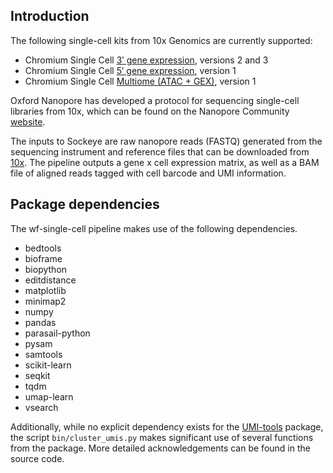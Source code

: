## Introduction

The following single-cell kits from 10x Genomics are currently supported:
- Chromium Single Cell [3ʹ gene expression](https://teichlab.github.io/scg_lib_structs/methods_html/10xChromium3.html), versions 2 and 3
- Chromium Single Cell [5ʹ gene expression](https://teichlab.github.io/scg_lib_structs/methods_html/10xChromium5.html), version 1
- Chromium Single Cell [Multiome (ATAC + GEX)](https://teichlab.github.io/scg_lib_structs/methods_html/10xChromium_multiome.html), version 1

Oxford Nanopore has developed a protocol for sequencing single-cell libraries from 10x, which can be found on the Nanopore Community [website](https://community.nanoporetech.com/docs/prepare/library_prep_protocols/single-cell-transcriptomics-10x/v/sst_v9148_v111_revb_12jan2022).

The inputs to Sockeye are raw nanopore reads (FASTQ) generated from the sequencing
instrument and reference files that can be downloaded from [10x](https://support.10xgenomics.com/single-cell-gene-expression/software/downloads/latest).
The pipeline outputs a gene x cell expression matrix, as well as a BAM file of
aligned reads tagged with cell barcode and UMI information.

Package dependencies
--------------------

The wf-single-cell pipeline makes use of the following dependencies.

- bedtools
- bioframe
- biopython
- editdistance
- matplotlib
- minimap2
- numpy
- pandas
- parasail-python
- pysam
- samtools
- scikit-learn
- seqkit
- tqdm
- umap-learn
- vsearch

Additionally, while no explicit dependency exists for the
[UMI-tools](https://github.com/CGATOxford/UMI-tools) package, the script
``bin/cluster_umis.py`` makes significant use of several functions from
the package. More detailed acknowledgements can be found in the source code.
